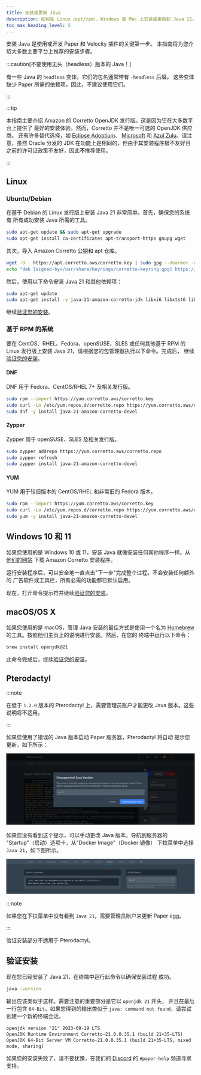 ```yaml
---
title: 安装或更新 Java
description: 如何在 Linux（apt/rpm）、Windows 或 Mac 上安装或更新到 Java 21。
toc_max_heading_level: 5
---
```


安装 Java 是使用或开发 Paper 和 Velocity 插件的关键第一步。
本指南将为您介绍大多数主要平台上推荐的安装步骤。

:::caution[不要使用无头（headless）版本的 Java！]

有一些 Java 的 `headless` 变体，它们的包名通常带有 `-headless` 后缀。
这些变体缺少 Paper 所需的依赖项。因此，不建议使用它们。

:::

:::tip

本指南主要介绍 Amazon 的 Corretto OpenJDK 发行版。这是因为它在大多数平台上提供了
最好的安装体验。然而，Corretto 并不是唯一可选的 OpenJDK 供应商。
还有许多替代选择，如 [Eclipse Adoptium](https://adoptium.net/)、
[Microsoft](https://www.microsoft.com/openjdk) 和
[Azul Zulu](https://www.azul.com/downloads/?package=jdk)。请注意，虽然 Oracle 分发的 JDK
在功能上是相同的，但由于其安装程序极不友好且之前的许可证政策不友好，因此**不**推荐使用。

:::

## Linux

### Ubuntu/Debian

在基于 Debian 的 Linux 发行版上安装 Java 21 非常简单。首先，确保您的系统有
所有成功安装 Java 所需的工具。

```bash
sudo apt-get update && sudo apt-get upgrade
sudo apt-get install ca-certificates apt-transport-https gnupg wget
```

其次，导入 Amazon Corretto 公钥和 apt 仓库。

```bash
wget -O - https://apt.corretto.aws/corretto.key | sudo gpg --dearmor -o /usr/share/keyrings/corretto-keyring.gpg && \
echo "deb [signed-by=/usr/share/keyrings/corretto-keyring.gpg] https://apt.corretto.aws stable main" | sudo tee /etc/apt/sources.list.d/corretto.list
```

然后，使用以下命令安装 Java 21 和其他依赖项：

```bash
sudo apt-get update
sudo apt-get install -y java-21-amazon-corretto-jdk libxi6 libxtst6 libxrender1
```

继续[验证您的安装](#验证安装)。

### 基于 RPM 的系统

要在 CentOS、RHEL、Fedora、openSUSE、SLES 或任何其他基于 RPM 的 Linux
发行版上安装 Java 21，请根据您的包管理器执行以下命令。完成后，
继续[验证您的安装](#验证安装)。

#### DNF

DNF 用于 Fedora、CentOS/RHEL 7+ 及相关发行版。

```bash
sudo rpm --import https://yum.corretto.aws/corretto.key
sudo curl -Lo /etc/yum.repos.d/corretto.repo https://yum.corretto.aws/corretto.repo
sudo dnf -y install java-21-amazon-corretto-devel
```

#### Zypper

Zypper 用于 openSUSE、SLES 及相关发行版。

```bash
sudo zypper addrepo https://yum.corretto.aws/corretto.repo
sudo zypper refresh
sudo zypper install java-21-amazon-corretto-devel
```

#### YUM

YUM 用于较旧版本的 CentOS/RHEL 和非常旧的 Fedora 版本。

```bash
sudo rpm --import https://yum.corretto.aws/corretto.key
sudo curl -Lo /etc/yum.repos.d/corretto.repo https://yum.corretto.aws/corretto.repo
sudo yum -y install java-21-amazon-corretto-devel
```

## Windows 10 和 11

如果您使用的是 Windows 10 或 11，安装 Java 就像安装任何其他程序一样。从
[他们的网站](https://corretto.aws/downloads/latest/amazon-corretto-21-x64-windows-jdk.msi)
下载 Amazon Corretto 安装程序。

运行安装程序后，可以安全地一直点击"下一步"完成整个过程。不会安装任何额外的
广告软件或工具栏，所有必需的功能都已默认启用。

现在，打开命令提示符并继续[验证您的安装](#验证安装)。

## macOS/OS X

如果您使用的是 macOS，管理 Java 安装的最佳方式是使用一个名为
[Homebrew](https://brew.sh) 的工具。按照他们主页上的说明进行安装。然后，在您的
终端中运行以下命令：

```bash
brew install openjdk@21
```

此命令完成后，继续[验证您的安装](#验证安装)。

## Pterodactyl

:::note

在低于 `1.2.0` 版本的 Pterodactyl 上，需要管理员账户才能更改 Java
版本。这些说明将不适用。

:::

如果您使用了错误的 Java 版本启动 Paper 服务器，Pterodactyl 将自动
提示您更新，如下所示：

![Pterodactyl 自动提示](pterodactyl-prompt.png)

如果您没有看到这个提示，可以手动更改 Java 版本。导航到服务器的
"Startup"（启动）选项卡，从"Docker Image"（Docker 镜像）
下拉菜单中选择 `Java 21`，如下图所示。

![Pterodactyl 手动更改 Java 版本](pterodactyl-manual.png)

:::note

如果您在下拉菜单中没有看到 `Java 21`，需要管理员账户来更新 Paper egg。

:::

验证安装部分不适用于 Pterodactyl。

## 验证安装

现在您已经安装了 Java 21，在终端中运行此命令以确保安装过程
成功。

```bash
java -version
```

输出应该类似于这样。需要注意的重要部分是它以 `openjdk 21` 开头，
并且在最后一行包含 `64-Bit`。如果您得到的输出类似于
`java: command not found`，请尝试创建一个新的终端会话。

```
openjdk version "21" 2023-09-19 LTS
OpenJDK Runtime Environment Corretto-21.0.0.35.1 (build 21+35-LTS)
OpenJDK 64-Bit Server VM Corretto-21.0.0.35.1 (build 21+35-LTS, mixed mode, sharing)
```

如果您的安装失败了，请不要犹豫，在我们的 [Discord](https://discord.gg/papermc) 的
`#paper-help` 频道寻求支持。

